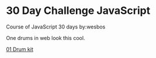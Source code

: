 # 30 Day Challenge JavaScript
Course of JavaScript 30 days by:wesbos

One drums in web look this cool.

[01 Drum kit](https://bonbj.github.io/30DayChallengeJavaScript.github.io/01-DrumKit/)

